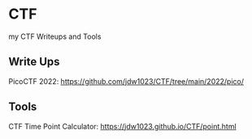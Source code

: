 # CTF
my CTF Writeups and Tools

Write Ups
---

PicoCTF 2022: https://github.com/jdw1023/CTF/tree/main/2022/pico/



Tools
---

CTF Time Point Calculator: https://jdw1023.github.io/CTF/point.html

